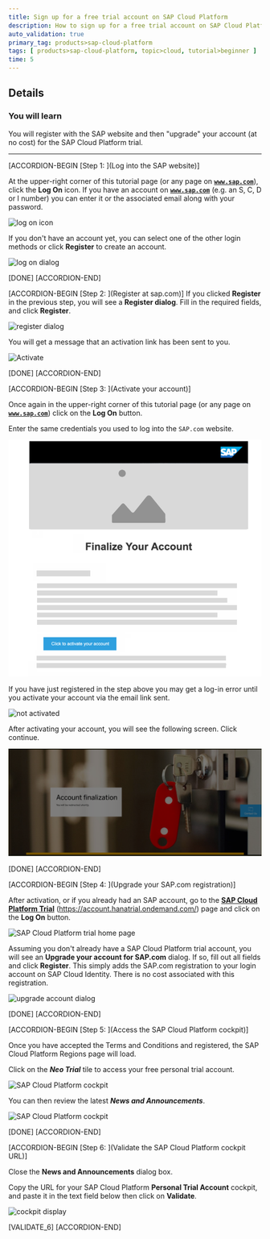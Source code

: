 ```yaml
---
title: Sign up for a free trial account on SAP Cloud Platform
description: How to sign up for a free trial account on SAP Cloud Platform
auto_validation: true
primary_tag: products>sap-cloud-platform
tags: [ products>sap-cloud-platform, topic>cloud, tutorial>beginner ]
time: 5
---
```


## Details
### You will learn  
You will register with the SAP website and then "upgrade" your account (at no cost) for the SAP Cloud Platform trial.

---

[ACCORDION-BEGIN [Step 1: ](Log into the SAP website)]

At the upper-right corner of this tutorial page (or any page on <a href="https://www.sap.com" target="new"><b>`www.sap.com`</b></a>), click the **Log On** icon. If you have an account on <a href="https://www.sap.com" target="new"><b>`www.sap.com`</b></a> (e.g. an S, C, D or I number) you can enter it or the associated email along with your password.

![log on icon](sci-01.png)

If you don't have an account yet, you can select one of the other login methods or click **Register** to create an account.

![log on dialog](sci-02.png)

[DONE]
[ACCORDION-END]

[ACCORDION-BEGIN [Step 2: ](Register at sap.com)]
If you clicked **Register** in the previous step, you will see a **Register dialog**. Fill in the required fields, and click **Register**.

![register dialog](sci-02.1.png)

You will get a message that an activation link has been sent to you.

![Activate](hcp_signup3.png)

[DONE]
[ACCORDION-END]

[ACCORDION-BEGIN [Step 3: ](Activate your account)]

Once again in the upper-right corner of this tutorial page (or any page on <a href="https://www.sap.com" target="new"><b>`www.sap.com`</b></a>) click on the **Log On** button.

Enter the same credentials you used to log into the `SAP.com` website.

![log into SAP](log-into-sap.png)

If you have just registered in the step above you may get a log-in error until you activate your account via the email link sent.

![not activated](not-activated.png)

After activating your account, you will see the following screen. Click continue.

![successful activation](successful-activation.png)

[DONE]
[ACCORDION-END]

[ACCORDION-BEGIN [Step 4: ](Upgrade your SAP.com registration)]

After activation, or if you already had an SAP account, go to the <a href="https://account.hanatrial.ondemand.com/" target="new"><b>SAP Cloud Platform Trial</b></a> (<https://account.hanatrial.ondemand.com/>) page and click on the **Log On** button.

![SAP Cloud Platform trial home page ](sapcp-04.png)

Assuming you don't already have a SAP Cloud Platform trial account, you will see an **Upgrade your account for SAP.com** dialog. If so, fill out all fields and click **Register**. This simply adds the SAP.com registration to your login account on SAP Cloud Identity. There is no cost associated with this registration.

![upgrade account dialog](sci-03.png)

[DONE]
[ACCORDION-END]

[ACCORDION-BEGIN [Step 5: ](Access the SAP Cloud Platform cockpit)]

Once you have accepted the Terms and Conditions and registered, the SAP Cloud Platform Regions page will load.

Click on the ***Neo Trial*** tile to access your free personal trial account.

![SAP Cloud Platform cockpit](hcp-regions.png)

You can then review the latest ***News and Announcements***.

![SAP Cloud Platform cockpit](hcp-07.png)

[DONE]
[ACCORDION-END]

[ACCORDION-BEGIN [Step 6: ](Validate the SAP Cloud Platform cockpit URL)]

Close the **News and Announcements** dialog box.


Copy the URL for your SAP Cloud Platform **Personal Trial Account** cockpit, and paste it in the text field below then click on **Validate**.

![cockpit display](cockpit.png)

[VALIDATE_6]
[ACCORDION-END]
